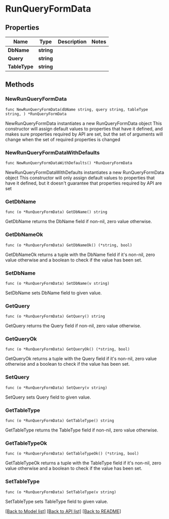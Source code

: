 # RunQueryFormData

## Properties

Name | Type | Description | Notes
------------ | ------------- | ------------- | -------------
**DbName** | **string** |  | 
**Query** | **string** |  | 
**TableType** | **string** |  | 

## Methods

### NewRunQueryFormData

`func NewRunQueryFormData(dbName string, query string, tableType string, ) *RunQueryFormData`

NewRunQueryFormData instantiates a new RunQueryFormData object
This constructor will assign default values to properties that have it defined,
and makes sure properties required by API are set, but the set of arguments
will change when the set of required properties is changed

### NewRunQueryFormDataWithDefaults

`func NewRunQueryFormDataWithDefaults() *RunQueryFormData`

NewRunQueryFormDataWithDefaults instantiates a new RunQueryFormData object
This constructor will only assign default values to properties that have it defined,
but it doesn't guarantee that properties required by API are set

### GetDbName

`func (o *RunQueryFormData) GetDbName() string`

GetDbName returns the DbName field if non-nil, zero value otherwise.

### GetDbNameOk

`func (o *RunQueryFormData) GetDbNameOk() (*string, bool)`

GetDbNameOk returns a tuple with the DbName field if it's non-nil, zero value otherwise
and a boolean to check if the value has been set.

### SetDbName

`func (o *RunQueryFormData) SetDbName(v string)`

SetDbName sets DbName field to given value.


### GetQuery

`func (o *RunQueryFormData) GetQuery() string`

GetQuery returns the Query field if non-nil, zero value otherwise.

### GetQueryOk

`func (o *RunQueryFormData) GetQueryOk() (*string, bool)`

GetQueryOk returns a tuple with the Query field if it's non-nil, zero value otherwise
and a boolean to check if the value has been set.

### SetQuery

`func (o *RunQueryFormData) SetQuery(v string)`

SetQuery sets Query field to given value.


### GetTableType

`func (o *RunQueryFormData) GetTableType() string`

GetTableType returns the TableType field if non-nil, zero value otherwise.

### GetTableTypeOk

`func (o *RunQueryFormData) GetTableTypeOk() (*string, bool)`

GetTableTypeOk returns a tuple with the TableType field if it's non-nil, zero value otherwise
and a boolean to check if the value has been set.

### SetTableType

`func (o *RunQueryFormData) SetTableType(v string)`

SetTableType sets TableType field to given value.



[[Back to Model list]](../README.md#documentation-for-models) [[Back to API list]](../README.md#documentation-for-api-endpoints) [[Back to README]](../README.md)


